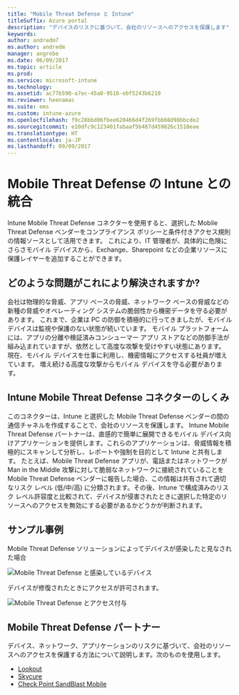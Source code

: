 ```yaml
---
title: "Mobile Threat Defense と Intune"
titleSuffix: Azure portal
description: "デバイスのリスクに基づいて、会社のリソースへのアクセスを保護します"
keywords: 
author: andredm7
ms.author: andredm
manager: angrobe
ms.date: 06/09/2017
ms.topic: article
ms.prod: 
ms.service: microsoft-intune
ms.technology: 
ms.assetid: ac77b590-a7ec-45a0-9516-ebf5243b6210
ms.reviewer: heenamac
ms.suite: ems
ms.custom: intune-azure
ms.openlocfilehash: f9c28bbd06fbee620466d4f269fbb08d98bbcde2
ms.sourcegitcommit: e10dfc9c123401fabaaf5b487d459826c1510eae
ms.translationtype: HT
ms.contentlocale: ja-JP
ms.lasthandoff: 09/09/2017
---
```

# <a name="mobile-threat-defense-integration-with-intune"></a>Mobile Threat Defense の Intune との統合


Intune Mobile Threat Defense コネクターを使用すると、選択した Mobile Threat Defense ベンダーをコンプライアンス ポリシーと条件付きアクセス規則の情報ソースとして活用できます。 これにより、IT 管理者が、具体的に危険にさらさモバイル デバイスから、Exchange、Sharepoint などの企業リソースに保護レイヤーを追加することができます。

## <a name="what-problem-does-this-solve"></a>どのような問題がこれにより解決されますか?

会社は物理的な脅威、アプリ ベースの脅威、ネットワーク ベースの脅威などの新種の脅威やオペレーティング システムの脆弱性から機密データを守る必要があります。
これまで、企業は PC の防御を積極的に行ってきましたが、モバイル デバイスは監視や保護のない状態が続いています。 モバイル プラットフォームには、アプリの分離や検証済みコンシューマー アプリ ストアなどの防御手法が組み込まれていますが、依然として高度な攻撃を受けやすい状態にあります。 現在、モバイル デバイスを仕事に利用し、機密情報にアクセスする社員が増えています。 増え続ける高度な攻撃からモバイル デバイスを守る必要があります。

## <a name="how-the-intune-mobile-threat-defense-connectors-work"></a>Intune Mobile Threat Defense コネクターのしくみ

このコネクターは、Intune と選択した Mobile Threat Defense ベンダーの間の通信チャネルを作成することで、会社のリソースを保護します。 Intune Mobile Threat Defense パートナーは、直感的で簡単に展開できるモバイル デバイス向けアプリケーションを提供します。これらのアプリケーションは、脅威情報を積極的にスキャンして分析し、レポートや強制を目的として Intune と共有します。 たとえば、Mobile Threat Defense アプリが、電話またはネットワークが Man in the Middle 攻撃に対して脆弱なネットワークに接続されていることを Mobile Threat Defense ベンダーに報告した場合、この情報は共有されて適切なリスク レベル (低/中/高) に分類されます。その後、Intune で構成済みのリスク レベル許容度と比較されて、デバイスが侵害されたときに選択した特定のリソースへのアクセスを無効にする必要があるかどうかが判断されます。

## <a name="sample-scenarios"></a>サンプル事例

Mobile Threat Defense ソリューションによってデバイスが感染したと見なされた場合

![Mobile Threat Defense と感染しているデバイス](./media/MTD-image-1.png)

デバイスが修復されたときにアクセスが許可されます。

![Mobile Threat Defense とアクセス付与](./media/MTD-image-2.png)

## <a name="mobile-threat-defense-partners"></a>Mobile Threat Defense パートナー

デバイス、ネットワーク、アプリケーションのリスクに基づいて、会社のリソースへのアクセスを保護する方法について説明します。次のものを使用します。

- [Lookout](lookout-mobile-threat-defense-connector.md)
- [Skycure](skycure-mobile-threat-defense-connector.md)
- [Check Point SandBlast Mobile](checkpoint-sandblast-mobile-mobile-threat-defense-connector.md)
